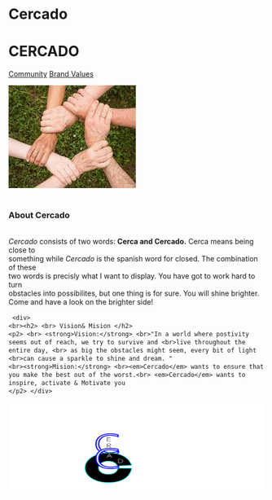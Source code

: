# Cercado
<html>
<head>
<meta charset="utf-8">
<title>CERCADO</title>
<link href="css/styles.css" rel="stylesheet" type="text/css">
</head>
<link rel="preconnect" href="https://fonts.googleapis.com">
<link rel="preconnect" href="https://fonts.gstatic.com" crossorigin>
<link href="https://fonts.googleapis.com/css2?family=Updock&display=swap" rel="stylesheet">

	
<h1>CERCADO</h1>

<a href="Cercadocommunity.html">Community</a>
<a href="CercadoBrandValues.html" title="Brand Values">Brand Values</a>

<div class="container"> 
<div class="image-col"> 
	<img src="communityspirit.jpg" alt=" "/>
  </div>
	<div class="text-col"> 
<br> <h3>About Cercado</h3>
   <p1>
	<br> <em>Cercado</em> consists of two words: <strong>Cerca and Cercado.</strong> Cerca means being close to <br>something while <em>Cercado</em> is the spanish word for closed. The combination of these <br>two words is precisly what I want to display. You have got to work hard to turn <br>obstacles into possibilites, but one thing is for sure. You will shine brighter. <br>Come and have a look on the brighter side!</p1></div>
</div>
	
     <div> 
	<br><h2> <br> Vision& Mision </h2> 
	<p2> <br> <strong>Vision:</strong> <br>"In a world where postivity seems out of reach, we try to survive and <br>live throughout the entire day, <br> as big the obstacles might seem, every bit of light <br>can cause a sparkle to shine and dream. "
	<br><strong>Mision:</strong> <br><em>Cercado</em> wants to ensure that you make the best out of the worst.<br> <em>Cercado</em> wants to inspire, activate & Motivate you
	</p2> </div>

	
	
<body>
<img src="Tekengebied 1.png" width="520" height="180" alt=""/>
<style> body { background-image: url('mirroring-water-blue-green.jpg');
		}
	</style>    
</body>
</html>







